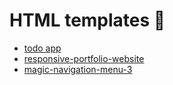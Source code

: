 # HTML templates 💯

- [todo app](https://gist.quyit.id.vn/html-template/todo%20app/)
- [responsive-portfolio-website](https://gist.quyit.id.vn/html-template/responsive-portfolio-website/)
- [magic-navigation-menu-3](https://gist.quyit.id.vn/html-template/magic-navigation-menu-3/)
